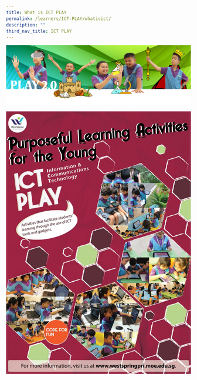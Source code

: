 ```yaml
---
title: What is ICT PLAY
permalink: /learners/ICT-PLAY/whatisict/
description: ""
third_nav_title: ICT PLAY
---
```

![](/images/PLAYbanner.png)

![](/images/ICT2-723x1024.jpg)